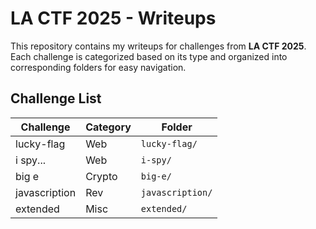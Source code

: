 # LA CTF 2025 - Writeups

This repository contains my writeups for challenges from **LA CTF 2025**. Each challenge is categorized based on its type and organized into corresponding folders for easy navigation.

## Challenge List

| Challenge     | Category  | Folder        |
|---------------|-----------|--------------|
| lucky-flag    | Web       | `lucky-flag/` |
| i spy...      | Web       | `i-spy/`      |
| big e         | Crypto    | `big-e/`      |
| javascription | Rev       | `javascription/` |
| extended      | Misc      | `extended/`   |

